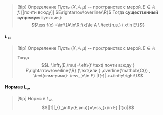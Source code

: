 >[!tip] Определение
>Пусть $(X,\mathbb{A},\mu)$ -- пространство с мерой.
>$E\in\mathbb{A}$
>$f$: [[почти всюду]] $E\rightarrow\overline{\R}$
> $\DeclareMathOperator{\ess}{\operatorname{ess sup}}$
> Тогда **существенный супремум** функции $f$: $$\ess f(x) =\inf\{A\in\R:f(x)\le A \ \text{п.в.} \ x\in E\}$$
> 
#### $L_\infty$
>[!tip] Определение
>Пусть $(X,\mathbb{A},\mu)$ -- пространство с мерой.
>$E\in\mathbb{A}$
>
>Тогда $$L_\infty(E,\mu)=\left\{f \text{ почти всюду } E\rightarrow\overline{\R} (\text{или } \overline{\mathbb{C}}) , \text{измерима}: \ess_{x\in E} |f(x)| <+\infty\right\}$$ 
#### Норма в $L_\infty$
>[!tip] Норма в $L_\infty$
>$$||f||_{L_\infty(E,\mu)}=\ess_{x\in E} |f(x)|$$
